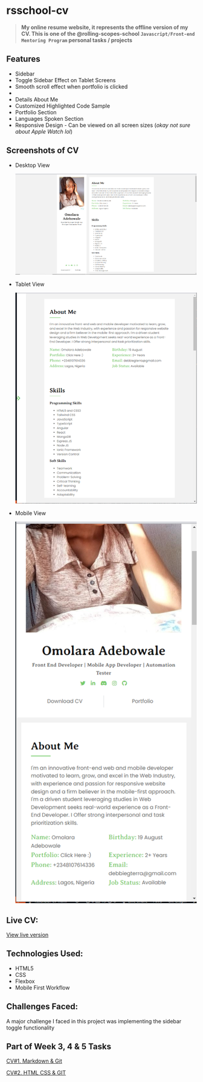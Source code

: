# rsschool-cv

>**My online resume website, it represents the offline version of my CV. This is one of the @rolling-scopes-school `Javascript/Front-end Mentoring Program` personal tasks / projects**

## Features

-   Sidebar
-   Toggle Sidebar Effect on Tablet Screens
-   Smooth scroll effect when portfolio is clicked
-   
-   Details About Me
-   Customized Highlighted Code Sample
-   Portfolio Section
-   Languages Spoken Section
-   Responsive Design - Can be viewed on all screen sizes (*okay not sure about Apple Watch lol*)

## Screenshots of CV

-   Desktop View

    ![desktop view](./assets/images/desktop.png)

-   Tablet View

    ![tablet view](./assets/images/tablet.png)

-   Mobile View 

    ![mobile view](./assets/images/mobile.png)

## Live CV:

[View live version](https://omolara5861.github.io/rsschool-cv/)

## Technologies Used:

-   HTML5
-   CSS
-   Flexbox
-  Mobile First Workflow

## Challenges Faced:

A major challenge I faced in this project was implementing the sidebar toggle functionality

## Part of Week 3, 4 & 5  Tasks
[CV#1. Markdown & Git](https://omolara5861.github.io/rsschool-cv/cv)

[CV#2. HTML CSS & GIT](https://omolara5861.github.io/rsschool-cv/)
